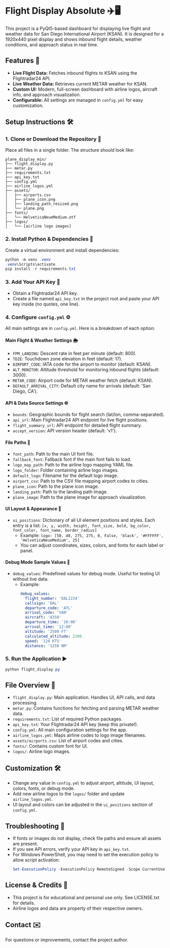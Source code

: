 # Flight Display Absolute ✈️🖥️

This project is a PyQt5-based dashboard for displaying live flight and weather data for San Diego International Airport (KSAN). It is designed for a 1920x440 pixel display and shows inbound flight details, weather conditions, and approach status in real time.

## Features 🚀
- **Live Flight Data:** Fetches inbound flights to KSAN using the Flightradar24 API.
- **Live Weather Data:** Retrieves current METAR weather for KSAN.
- **Custom UI:** Modern, full-screen dashboard with airline logos, aircraft info, and approach visualization.
- **Configurable:** All settings are managed in `config.yml` for easy customization.

## Setup Instructions 🛠️

### 1. Clone or Download the Repository 📁
Place all files in a single folder. The structure should look like:
```
plane_display_min/
├── flight_display.py
├── metar.py
├── requirements.txt
├── api_key.txt
├── config.yml
├── airline_logos.yml
├── assets/
│   ├── airports.csv
│   ├── plane_icon.png
│   ├── landing_path_resized.png
│   └── plane.png
├── fonts/
│   └── HelveticaNeueMedium.otf
├── logos/
│   └── [airline logo images]
```

### 2. Install Python & Dependencies 🐍
Create a virtual environment and install dependencies:
```powershell
python -m venv .venv
.venv\Scripts\activate
pip install -r requirements.txt
```

### 3. Add Your API Key 🔑
- Obtain a Flightradar24 API key.
- Create a file named `api_key.txt` in the project root and paste your API key inside (no quotes, one line).

### 4. Configure `config.yml` ⚙️
All main settings are in `config.yml`. Here is a breakdown of each option:

#### Main Flight & Weather Settings 🌦️
- `FPM_LANDING`: Descent rate in feet per minute (default: 800).
- `TDZE`: Touchdown zone elevation in feet (default: 17).
- `AIRPORT_CODE`: IATA code for the airport to monitor (default: KSAN).
- `ALT_MONITOR`: Altitude threshold for monitoring inbound flights (default: 3000).
- `METAR_CODE`: Airport code for METAR weather fetch (default: KSAN).
- `DEFAULT_ARRIVAL_CITY`: Default city name for arrivals (default: 'San Diego, CA').

#### API & Data Source Settings 🌐
- `bounds`: Geographic bounds for flight search (lat/lon, comma-separated).
- `api_url`: Main Flightradar24 API endpoint for live flight positions.
- `flight_summary_url`: API endpoint for detailed flight summary.
- `accept_version`: API version header (default: 'v1').

#### File Paths 📂
- `font_path`: Path to the main UI font file.
- `fallback_font`: Fallback font if the main font fails to load.
- `logo_map_path`: Path to the airline logo mapping YAML file.
- `logo_folder`: Folder containing airline logo images.
- `default_logo`: Filename for the default logo image.
- `airport_csv`: Path to the CSV file mapping airport codes to cities.
- `plane_icon`: Path to the plane icon image.
- `landing_path`: Path to the landing path image.
- `plane_image`: Path to the plane image for approach visualization.

#### UI Layout & Appearance 🎨
- `ui_positions`: Dictionary of all UI element positions and styles. Each entry is a list:
  `[x, y, width, height, font_size, bold, bg_color, font_color, font_name, border_radius]`
  - Example: `logo: [50, 40, 275, 275, 0, False, 'black', '#FFFFFF', 'HelveticaNeueMedium', 25]`
  - You can adjust coordinates, sizes, colors, and fonts for each label or panel.

#### Debug Mode Sample Values 🧪
- `debug_values`: Predefined values for debug mode. Useful for testing UI without live data.
  - Example:
    ```yaml
    debug_values:
      flight_number: 'DAL1234'
      callsign: 'DAL'
      departure_code: 'ATL'
      arrival_code: 'SAN'
      aircraft: 'A350'
      departure_time: '10:00'
      arrival_time: '12:00'
      altitude: '2500 FT'
      calculated_altitude: 2200
      speed: '124 KTS'
      distance: '1250 NM'
    ```

### 5. Run the Application ▶️
```powershell
python flight_display.py
```

## File Overview 📄
- `flight_display.py`: Main application. Handles UI, API calls, and data processing.
- `metar.py`: Contains functions for fetching and parsing METAR weather data.
- `requirements.txt`: List of required Python packages.
- `api_key.txt`: Your Flightradar24 API key (keep this private!).
- `config.yml`: All main configuration settings for the app.
- `airline_logos.yml`: Maps airline codes to logo image filenames.
- `assets/airports.csv`: List of airport codes and cities.
- `fonts/`: Contains custom font for UI.
- `logos/`: Airline logo images.

## Customization 🛠️
- Change any value in `config.yml` to adjust airport, altitude, UI layout, colors, fonts, or debug mode.
- Add new airline logos to the `logos/` folder and update `airline_logos.yml`.
- UI layout and colors can be adjusted in the `ui_positions` section of `config.yml`.

## Troubleshooting 🧰
- If fonts or images do not display, check file paths and ensure all assets are present.
- If you see API errors, verify your API key in `api_key.txt`.
- For Windows PowerShell, you may need to set the execution policy to allow script activation:
  ```powershell
  Set-ExecutionPolicy -ExecutionPolicy RemoteSigned -Scope CurrentUser
  ```

## License & Credits 📜
- This project is for educational and personal use only. See LICENSE.txt for details.
- Airline logos and data are property of their respective owners.

## Contact ✉️
For questions or improvements, contact the project author.
